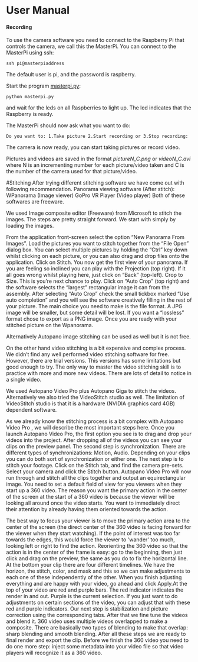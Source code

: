 # User Manual
#### Recording
To use the camera software you need to connect to the Raspberry Pi that controls the camera, we call this the MasterPi. You can connect to the MasterPi using ssh:

```
ssh pi@masterpiaddress
```
The default user is pi, and the password is raspberry.

Start the program [masterpi.py](https://github.com/Project360VRCam/360VRCam/blob/master/masterpi.py):
```
python masterpi.py
```
and wait for the leds on all Raspberries to light up. The led indicates that the Raspberry is ready.

The MasterPi should now ask what you want to do:
```
Do you want to: 1.Take picture 2.Start recording or 3.Stop recording: 
```
The camera is now ready, you can start taking pictures or record video.

Pictures and videos are saved in the format *pictureN_C.png* or *videoN_C.avi* where N is an incrementing number for each picture/video taken and C is the number of the camera used for that picture/video.


#Stitching
After trying different stitching software we have come out with following recommendation.
Panorama viewing software (After stitch):
WPanorama (Image viewer)
GoPro VR Player (Video player)
Both of these softwares are freeware. 

We used Image composite editor (Freeware) from Microsoft to stitch the images. The steps are pretty straight forward. We start with simply by loading the images. 

From the application front-screen select the option “New Panorama From Images”. 
Load the pictures you want to stitch together from the “File Open” dialog box. You can select multiple pictures by holding the  “Ctrl” key down whilst clicking on each picture, or you can also drag and drop files onto the application.
Click on Stitch. You now get the first view of your panorama. If you are feeling so inclined you can play with the Projection (top right). If it all goes wrong whilst playing here, just click on “Back” (top-left).
Crop to Size. This is you’re next chance to play. Click on “Auto Crop” (top right) and the software selects the “largest” rectangular image it can from the assembly. After selecting “Auto Crop” check the small tickbox marked “Use auto completion” and you will see the software creatively filling in the rest of your picture. 
The main choice you need to make is the file format. A JPG image will be smaller, but some detail will be lost. If you want a “lossless” format chose to export as a PNG image. Once you are ready with your stitched picture on the Wpanorama.

Alternatively Autopano image stitching can be used as well but it is not free. 

On the other hand video stitching is a bit expensive and complex process. We didn’t find any well performed video stitching software for free. However, there are trial versions. This versions has some limitations but good enough to try.   The only way to master the video stitching skill is to practice with more and more new videos. There are lots of detail to notice in a single video. 

We used Autopano Video Pro plus Autopano Giga to stitch the videos. Alternatively we also tried the VideoStitch studio as well. The limitation of VideoStitch studio is that it is a hardware (NVIDIA graphics card 4GB) dependent  software. 

As we already know the stitching process is a bit complex with Autopano Video Pro , we will describe  the most important steps here. 
Once you launch Autopano Video Pro, the first option you see is to drag and drop your videos into the project. After dropping all of the videos you can see your clips on the preview panel.
The second step is synchronization. There are different types of synchronizations: Motion, Audio. Depending on your clips you can do both sort of synchronization or either one. 
The next step is to stitch your footage. Click on the Stitch tab, and find the camera pre-sets. Select your camera and click the Stitch button. Autopano Video Pro will now run through and stitch all the clips together and output an equirectangular image.
You need to set a default field of view for you viewers when they start up a 360 video. The reason you want the primary action in the center of the screen at the start of a 360 video is because the viewer will be looking all around once the video starts. You want to immediately direct their attention by already having them oriented towards the action. 

The best way to focus your viewer is to move the primary action area to the center of the screen (the direct center of the 360 video is facing forward for the viewer when they start watching). If the point of interest was too far towards the edges, this would force the viewer to 'wander' too much, looking left or right to find the action. Reorienting the 360 video so that the action is in the center of the frame is easy: go to the beginning, then just click and drag on the preview, the same as you do to fix the horizontal line.
At the bottom your clip there are four different timelines. We have the horizon, the stitch, color, and mask and this so we can make adjustments to each one of these independently of the other. When you finish adjusting everything and are happy with your video, go ahead and click Apply.At the top of your video are red and purple bars. The red indicator indicates the render in and out. Purple is the current selection. If you just want to do adjustments on certain sections of the video, you can adjust that with these red and purple indicators. 
Our next step is stabilization and picture correction using the corresponding tabs. After that we fine tune the videos and blend it.  360 video uses multiple videos overlapped to make a composite. There are basically two types of blending to make that overlap: sharp blending and smooth blending.
After all these steps we are ready to final render and export the clip. Before we finish the 360 video you need to do one more step: inject some metadata into your video file so that video players will recognize it as a 360 video.
